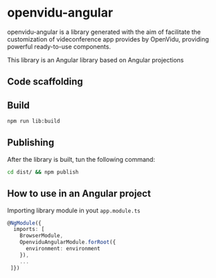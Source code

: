 # openvidu-angular

openvidu-angular is a library generated with the aim of facilitate the customization of videconference app provides by OpenVidu, providing powerful ready-to-use components.

This library is an Angular library based on Angular projections

## Code scaffolding

## Build

```bash
npm run lib:build
```

## Publishing

After the library is built, tun the following command:

```bash
cd dist/ && npm publish
```

## How to use in an Angular project

Importing library module in yout `app.module.ts`

```typescript
@NgModule({
  imports: [
    BrowserModule,
    OpenviduAngularModule.forRoot({
      environment: environment
    }),
    ...
 ]})
```
